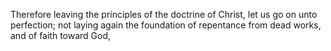 Therefore leaving the principles of the doctrine of Christ, let us go on unto perfection; not laying again the foundation of repentance from dead works, and of faith toward God,
